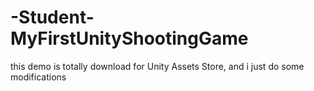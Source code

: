 # -Student-MyFirstUnityShootingGame
this demo is totally download for Unity Assets Store, and i just do some modifications
